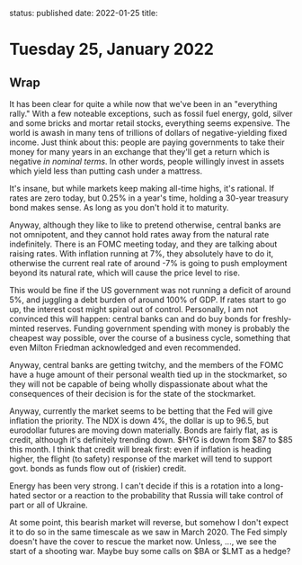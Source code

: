 status: published
date: 2022-01-25
title: 

# Tuesday 25, January 2022

## Wrap

It has been clear for quite a while now that we've been in an "everything rally."
With a few noteable exceptions, such as fossil fuel energy, gold, silver and some bricks and mortar retail stocks, 
everything seems expensive.
The world is awash in many tens of trillions of dollars of negative-yielding fixed income.
Just think about this: people are paying governments to take their money for many years in an exchange that they'll 
get a return which is negative *in nominal terms*. In other words, people willingly invest in assets which yield less than
putting cash under a mattress.

It's insane, but while markets keep making all-time highs, it's rational. 
If rates are zero today, but 0.25% in a year's time, holding a 30-year treasury bond makes sense.
As long as you don't hold it to maturity.

Anyway, although they like to like to pretend otherwise, central banks are not omnipotent, and they cannot hold rates
away from the natural rate indefinitely.
There is an FOMC meeting today, and they are talking about raising rates.
With inflation running at 7%, they absolutely have to do it, otherwise the current real rate of around -7% is going to 
push employment beyond its natural rate, which will cause the price level to rise.

This would be fine if the US government was not running a deficit of around 5%, and juggling a debt burden of around 100% of GDP.
If rates start to go up, the interest cost might spiral out of control.
Personally, I am not convinced this will happen: central banks can and do buy bonds for freshly-minted reserves.
Funding government spending with money is probably the cheapest way possible, over the course of a business cycle,
something that even Milton Friedman acknowledged and even recommended.

Anyway, central banks are getting twitchy, and the members of the FOMC have a huge amount of their personal wealth 
tied up in the stockmarket, so they will not be capable of being wholly dispassionate about what the consequences of their
decision is for the state of the stockmarket.

Anyway, currently the market seems to be betting that the Fed will give inflation the priority.
The NDX is down 4%, the dollar is up to 96.5,  but eurodollar futures are moving down materially.
Bonds are fairly flat, as is credit, although it's definitely trending down. $HYG is down from $87 to $85 
this month. I think that credit will break first: even if inflation is heading higher, the flight (to safety) 
response of the market will tend to support govt. bonds as funds flow out of (riskier) credit.

Energy has been very strong. I can't decide if this is a rotation into a long-hated sector or a reaction to 
the probability that Russia will take control of part or all of Ukraine. 

At some point, this bearish market will reverse, but somehow I don't expect it to do so in the same timescale as we saw in March 2020.
The Fed simply doesn't have the cover to rescue the market now. Unless, ..., we see the start of a shooting war.
Maybe buy some calls on $BA or $LMT as a hedge?



